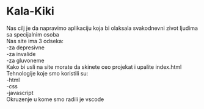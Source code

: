 # Kala-Kiki
Nas cilj je da napravimo aplikaciju koja bi olaksala svakodnevni zivot ljudima sa specijalnim osoba  
Nas site ima 3 odseka:  
  -za depresivne  
  -za invalide  
  -za gluvoneme  
Kako bi usli na site morate da skinete ceo projekat i upalite index.html  
Tehnologije koje smo koristili su:  
  -html  
  -css  
  -javascript  
Okruzenje u kome smo radili je vscode  
